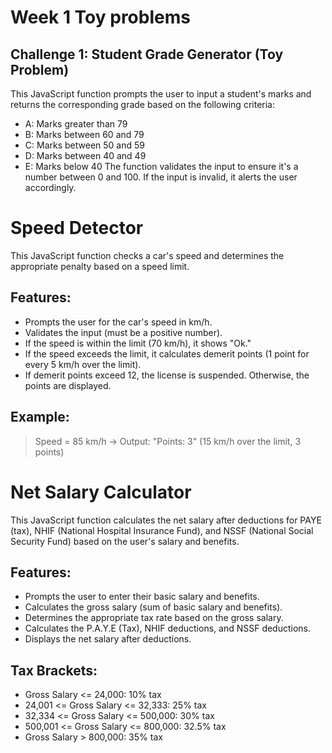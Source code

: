 # Week 1 Toy problems

## Challenge 1: Student Grade Generator (Toy Problem)

This JavaScript function prompts the user to input a student's marks and returns the corresponding grade based on the following criteria:

- A: Marks greater than 79
- B: Marks between 60 and 79
- C: Marks between 50 and 59
- D: Marks between 40 and 49
- E: Marks below 40
The function validates the input to ensure it's a number between 0 and 100. If the input is invalid, it alerts the user accordingly.

# Speed Detector
This JavaScript function checks a car's speed and determines the appropriate penalty based on a speed limit.

## Features:
- Prompts the user for the car's speed in km/h.
- Validates the input (must be a positive number).
- If the speed is within the limit (70 km/h), it shows "Ok."
- If the speed exceeds the limit, it calculates demerit points (1 point for every 5 km/h over the limit).
- If demerit points exceed 12, the license is suspended. Otherwise, the points are displayed.

## Example:
> Speed = 85 km/h → Output: "Points: 3" (15 km/h over the limit, 3 points)


# Net Salary Calculator
This JavaScript function calculates the net salary after deductions for PAYE (tax), NHIF (National Hospital Insurance Fund), and NSSF (National Social Security Fund) based on the user's salary and benefits.

## Features:
- Prompts the user to enter their basic salary and benefits.
- Calculates the gross salary (sum of basic salary and benefits).
- Determines the appropriate tax rate based on the gross salary.
- Calculates the P.A.Y.E (Tax), NHIF deductions, and NSSF deductions.
- Displays the net salary after deductions.

## Tax Brackets:
- Gross Salary <= 24,000: 10% tax
- 24,001 <= Gross Salary <= 32,333: 25% tax
- 32,334 <= Gross Salary <= 500,000: 30% tax
- 500,001 <= Gross Salary <= 800,000: 32.5% tax
- Gross Salary > 800,000: 35% tax


